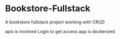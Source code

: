 # Bookstore-Fullstack
A bookstore fullstack project working with CRUD

apis is involved
Login to get access
app is dockerized 
